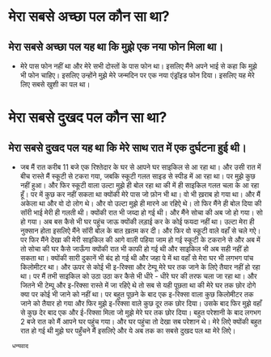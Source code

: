 # मेरा सबसे अच्छा पल कौन सा था?

## मेरा सबसे अच्छा पल यह था कि मुझे एक नया फोन मिला था। 
* मेरे पास फोन नहीं था और मेरे सभी दोस्तों के पास फोन था। इसलिए मैंने अपने भाई से कहा कि मुझे भी फोन चाहिए। इसलिए उन्होंने मुझे मेरे जन्मदिन पर एक नया एंड्रॉइड फोन दिया। इसलिए यह मेरे लिए सबसे खुशी का पल था।

# मेरा सबसे दुखद पल कौन सा था?

## मेरा सबसे दुखद पल यह था कि मेरे साथ रात में एक दुर्घटना हुई थी। 

* जब मैं रात करीब 11 बजे एक रिश्तेदार के घर से आपने घर साइकिल से आ रहा था। और उसी रात में बीच रास्ते मैं स्कूटी से टकरा गया, जबकि स्कूटी गलत साइड से स्पीड में आ रहा था। पर मुझे कुछ नहीं हुआ। और फिर स्कूटी वाला उल्टा मुझे ही बोल रहा था की में ही साइकिल गलत चला के आ रहा हूँ। पर में कुछ कर नहीं सकता था क्योंकी मेरे पास जो फ़ोन भी था। वो भी ख़राब हो गया था। और मैं अकेला था और वो दो लोग थे। और वो उल्टा मुझे ही मारने आ रहिऐ थे। तो फिर मैंने ही बोल दिया की सॉरी भाई मेरी ही गलती थी। क्योंकी रात भी जय्दा हो गई थी। और मैंने सोचा की अब जो हो गया। सो हो गया। अब बस कैसे भी घर पहुंच जाऊ क्योंकी लड़ाई कर के कोई फयदा नहीं था। उल्टा मेरा ही नुक्सान होता इसलिऐ मैंने सॉरी बोल के बात ख़तम कर दी। और फिर वो स्कूटी वाले वहाँ से चले गऐ। पर फिर मैंने देखा की मेरी साइकिल की आगे वाली पहिया जाम हो गई स्कूटी के टकराने से और अब में तो सोचा की घर कैसे जाऊँगा क्योंकी रात भी काफी हो गई थी और साइकिल भी अब सही नहीं हो सकता था। क्योंकी सारी दुकानें भी बंद हो गई थी और जहा पे में था वहाँ से मेरा घर भी लगभग पांच किलोमीटर था। और ऊपर से कोई भी इ-रिक्सा और टेम्पू मेरे घर तक जाने के लिऐ तैयार नहीं हो रहा था। पर मैं तभी साइकिल को उठा उठा कर कैसे भी धीरे - धीरे घर की तरफ चला जा रहा था। और जितने भी टेम्पू और इ-रिक्सा रास्ते में जा रहिऐ थे तो सब से यही पूछता था की मेरे घर तक छोर दोगे क्या पर कोई भी जाने को नहीं था। पर बहुत पूछने के बाद एक इ-रिक्सा वाला कुछ किलोमीटर तक जाने को तैयार हो गया और फिर मुझे इ-रिक्सा वाले कुछ दूर तक छोर दिया। उसके बाद फिर मुझे वहाँ से कुछ देर बाद एक और ई-रिक्सा मिला जो मुझे मेरे घर तक छोर दिया। बहुत परेशानी के बाद लगभग 2 बजे रात को मैं आपने घर पहुंच गया। और घर पहुंचा तो देखा सब परेशान थे। मेरे लिऐ क्योंकी बहुत रात हो गई थी मुझे घर पहुँचने मैं इसलिऐ और ये अब  तक का सबसे दुखद पल था मेरे लिऐ।         

`  धन्यवाद
`
